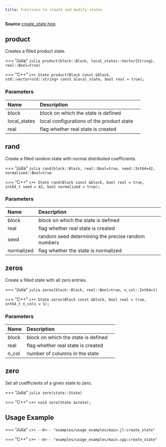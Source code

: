 ```yaml
---
title: Functions to create and modify states
---
```


**Source** [create_state.hpp](https://github.com/awietek/xdiag/blob/main/xdiag/states/create_state.hpp)

## product

Creates a filled product state.

=== "Julia"
	```julia
	product(block::Block, local_states::Vector{String}, real::Bool=true)
	```

=== "C++"
	```c++
	State product(Block const &block, std::vector<std::string> const &local_state, bool real = true);
	```
### Parameters

| Name         | Description                               |   |
|:-------------|:------------------------------------------|---|
| block        | block on which the state is defined       |   |
| local_states | local configurations of the product state |   |
| real         | flag whether real state is created        |   |

## rand

Create a filled random state with normal distributed coefficients.

=== "Julia"
	```julia
	rand(block::Block, real::Bool=true, seed::Int64=42, normalized::Bool=true
	```

=== "C++"
	```c++
	State rand(Block const &block, bool real = true, int64_t seed = 42, bool normalized = true);
	```
### Parameters

| Name       | Description                                        |   |
|:-----------|:---------------------------------------------------|---|
| block      | block on which the state is defined                |   |
| real       | flag whether real state is created                 |   |
| seed       | random seed determining the precise random numbers |   |
| normalized | flag whether the state is normalized               |   |

## zeros

Create a filled state with all zero entries.

=== "Julia"
	```julia
	zeros(block::Block, real::Bool=true, n_col::Int64=1)
	```

=== "C++"
	```c++
	State zeros(Block const &block, bool real = true, int64_t n_cols = 1);
	```
### Parameters

| Name  | Description                         |   |
|:------|:------------------------------------|---|
| block | block on which the state is defined |   |
| real  | flag whether real state is created  |   |
| n_col | number of columns in the state      |   |


## zero

Set all coefficients of a given state to zero.

=== "Julia"
	```julia
	zero(state::State)
	```

=== "C++"
	```c++
	void zero(State &state);
	```


## Usage Example

=== "Julia"
	```c++
	--8<-- "examples/usage_examples/main.jl:create_state"
	```

=== "C++"
	```c++
	--8<-- "examples/usage_examples/main.cpp:create_state"
	```
	
